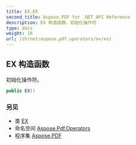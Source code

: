 ```yaml
---
title: EX.EX
second_title: Aspose.PDF for .NET API Reference
description: EX 构造函数。初始化操作符
type: docs
weight: 10
url: /zh/net/aspose.pdf.operators/ex/ex/
---
```

## EX 构造函数

初始化操作符。

```csharp
public EX()
```

### 另见

* 类 [EX](../)
* 命名空间 [Aspose.Pdf.Operators](../../../aspose.pdf.operators/)
* 程序集 [Aspose.PDF](../../../)